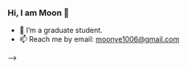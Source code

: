 ### Hi, I am Moon 👋


- 🏫 I’m a graduate student.
- 📫 Reach me by email: [moonye1006@gmail.com](mailto:moonye1006@gmail.com)
<!-- - ⚡ Fun fact: ... -->
-->
<!-- Following is my github stats
  
[![Moon's github stats](https://github-readme-stats.vercel.app/api?username=ans9611)](https://github.com/ans9611/github-readme-stats)  
  
 -->
